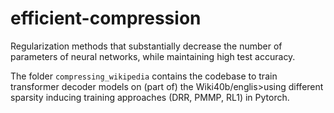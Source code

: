 # efficient-compression
Regularization methods that substantially decrease the number of parameters of neural networks, while maintaining high test accuracy.

The folder `compressing_wikipedia` contains the codebase to train transformer decoder models on (part of) the Wiki40b/englis>using different sparsity inducing training approaches (DRR, PMMP, RL1) in Pytorch.


